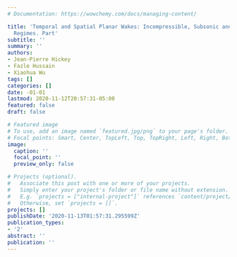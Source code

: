 ```yaml
---
# Documentation: https://wowchemy.com/docs/managing-content/

title: 'Temporal and Spatial Planar Wakes: Incompressible, Subsonic and Supersonic
  Regimes. Part'
subtitle: ''
summary: ''
authors:
- Jean-Pierre Hickey
- Fazle Hussain
- Xiaohua Wu
tags: []
categories: []
date: -01-01
lastmod: 2020-11-12T20:57:31-05:00
featured: false
draft: false

# Featured image
# To use, add an image named `featured.jpg/png` to your page's folder.
# Focal points: Smart, Center, TopLeft, Top, TopRight, Left, Right, BottomLeft, Bottom, BottomRight.
image:
  caption: ''
  focal_point: ''
  preview_only: false

# Projects (optional).
#   Associate this post with one or more of your projects.
#   Simply enter your project's folder or file name without extension.
#   E.g. `projects = ["internal-project"]` references `content/project/deep-learning/index.md`.
#   Otherwise, set `projects = []`.
projects: []
publishDate: '2020-11-13T01:57:31.295599Z'
publication_types:
- '2'
abstract: ''
publication: ''
---
```

